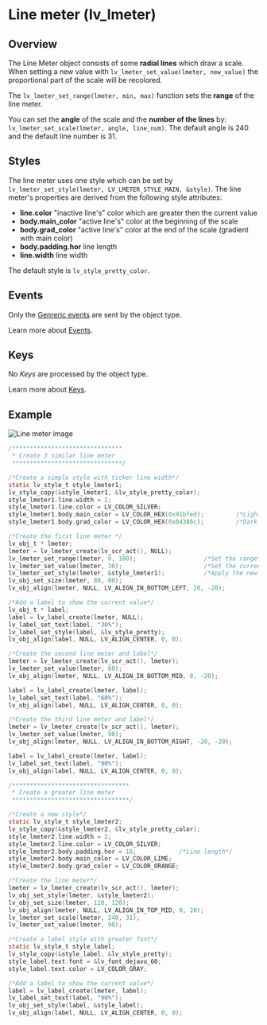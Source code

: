 # Line meter (lv_lmeter)

## Overview

The Line Meter object consists of some **radial lines** which draw a scale. When setting a new value with `lv_lmeter_set_value(lmeter, new_value)` the proportional part of the scale will be recolored. 

The `lv_lmeter_set_range(lmeter, min, max)` function sets the **range** of the line meter. 

You can set the **angle** of the scale and the **number of the lines** by: `lv_lmeter_set_scale(lmeter, angle, line_num)`. The default angle is 240 and the default line number is 31.

## Styles

The line meter uses one style which can be set by `lv_lmeter_set_style(lmeter, LV_LMETER_STYLE_MAIN, &style)`. The line meter's properties are derived from the following style attributes:

- **line.color** "inactive line's" color which are greater then the current value
- **body.main_color** "active line's" color at the beginning of the scale
- **body.grad_color** "active line's" color at the end of the scale (gradient with main color)
- **body.padding.hor** line length
- **line.width** line width

The default style is `lv_style_pretty_color`.

## Events
Only the [Genreric events](/overview/events.html#generic-events) are sent by the object type.

Learn more about [Events](/overview/events).

## Keys
No *Keys* are processed by the object type.

Learn more about [Keys](/overview/indev).

## Example

![Line meter image](http://docs.littlevgl.com/img/line-meter-lv_lmeter.png)
```c
/*******************************
 * Create 3 similar line meter
 *******************************/

/*Create a simple style with ticker line width*/
static lv_style_t style_lmeter1;
lv_style_copy(&style_lmeter1, &lv_style_pretty_color);
style_lmeter1.line.width = 2;
style_lmeter1.line.color = LV_COLOR_SILVER;
style_lmeter1.body.main_color = LV_COLOR_HEX(0x91bfed);         /*Light blue*/
style_lmeter1.body.grad_color = LV_COLOR_HEX(0x04386c);         /*Dark blue*/

/*Create the first line meter */
lv_obj_t * lmeter;
lmeter = lv_lmeter_create(lv_scr_act(), NULL);
lv_lmeter_set_range(lmeter, 0, 100);                   /*Set the range*/
lv_lmeter_set_value(lmeter, 30);                       /*Set the current value*/
lv_lmeter_set_style(lmeter, &style_lmeter1);           /*Apply the new style*/
lv_obj_set_size(lmeter, 80, 80);
lv_obj_align(lmeter, NULL, LV_ALIGN_IN_BOTTOM_LEFT, 20, -20);

/*Add a label to show the current value*/
lv_obj_t * label;
label = lv_label_create(lmeter, NULL);
lv_label_set_text(label, "30%");
lv_label_set_style(label, &lv_style_pretty);
lv_obj_align(label, NULL, LV_ALIGN_CENTER, 0, 0);

/*Create the second line meter and label*/
lmeter = lv_lmeter_create(lv_scr_act(), lmeter);
lv_lmeter_set_value(lmeter, 60);
lv_obj_align(lmeter, NULL, LV_ALIGN_IN_BOTTOM_MID, 0, -20);

label = lv_label_create(lmeter, label);
lv_label_set_text(label, "60%");
lv_obj_align(label, NULL, LV_ALIGN_CENTER, 0, 0);

/*Create the third line meter and label*/
lmeter = lv_lmeter_create(lv_scr_act(), lmeter);
lv_lmeter_set_value(lmeter, 90);
lv_obj_align(lmeter, NULL, LV_ALIGN_IN_BOTTOM_RIGHT, -20, -20);

label = lv_label_create(lmeter, label);
lv_label_set_text(label, "90%");
lv_obj_align(label, NULL, LV_ALIGN_CENTER, 0, 0);

/*********************************
 * Create a greater line meter
 *********************************/

/*Create a new style*/
static lv_style_t style_lmeter2;
lv_style_copy(&style_lmeter2, &lv_style_pretty_color);
style_lmeter2.line.width = 2;
style_lmeter2.line.color = LV_COLOR_SILVER;
style_lmeter2.body.padding.hor = 16;            /*Line length*/
style_lmeter2.body.main_color = LV_COLOR_LIME;
style_lmeter2.body.grad_color = LV_COLOR_ORANGE;

/*Create the line meter*/
lmeter = lv_lmeter_create(lv_scr_act(), lmeter);
lv_obj_set_style(lmeter, &style_lmeter2);
lv_obj_set_size(lmeter, 120, 120);
lv_obj_align(lmeter, NULL, LV_ALIGN_IN_TOP_MID, 0, 20);
lv_lmeter_set_scale(lmeter, 240, 31);
lv_lmeter_set_value(lmeter, 90);

/*Create a label style with greater font*/
static lv_style_t style_label;
lv_style_copy(&style_label, &lv_style_pretty);
style_label.text.font = &lv_font_dejavu_60;
style_label.text.color = LV_COLOR_GRAY;

/*Add a label to show the current value*/
label = lv_label_create(lmeter, label);
lv_label_set_text(label, "90%");
lv_obj_set_style(label, &style_label);
lv_obj_align(label, NULL, LV_ALIGN_CENTER, 0, 0);
```
